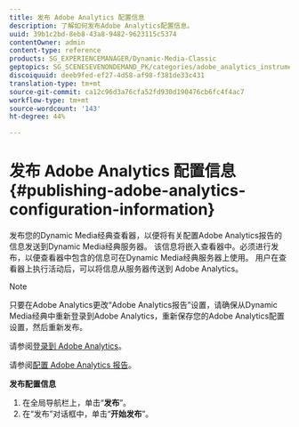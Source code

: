 ```yaml
---
title: 发布 Adobe Analytics 配置信息
description: 了解如何发布Adobe Analytics配置信息。
uuid: 39b1c2bd-8eb8-43a8-9482-9623115c5374
contentOwner: admin
content-type: reference
products: SG_EXPERIENCEMANAGER/Dynamic-Media-Classic
geptopics: SG_SCENESEVENONDEMAND_PK/categories/adobe_analytics_instrumentation_kit
discoiquuid: deeb9fed-ef27-4d58-af98-f381de33c431
translation-type: tm+mt
source-git-commit: ca12c96d3a76cfa52fd930d190476cb6fc4f4ac7
workflow-type: tm+mt
source-wordcount: '143'
ht-degree: 44%

---
```



# 发布 Adobe Analytics 配置信息{#publishing-adobe-analytics-configuration-information}

发布您的Dynamic Media经典查看器，以便将有关配置Adobe Analytics报告的信息发送到Dynamic Media经典服务器。 该信息将嵌入查看器中。必须进行发布，以便查看器中包含的信息可在Dynamic Media经典服务器上使用。 用户在查看器上执行活动后，可以将信息从服务器传送到 Adobe Analytics。

>[!NOTE]
>
>只要在Adobe Analytics更改“Adobe Analytics报告”设置，请确保从Dynamic Media经典中重新登录到Adobe Analytics，重新保存您的Adobe Analytics配置设置，然后重新发布。

请参阅[登录到 Adobe Analytics](log-analytics.md#log_in_to_adobe_analytics)。

请参阅[配置 Adobe Analytics 报告](configuring-analytics-reports.md#configuring_adobe_analytics_reports)。

**发布配置信息**

1. 在全局导航栏上，单击“**发布**”。
1. 在“发布”对话框中，单击“**开始发布**”。

